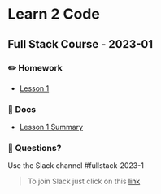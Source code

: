 # Learn 2 Code

## Full Stack Course - 2023-01

### ✏️ Homework

- [Lesson 1](homework/lesson_1.md)

### 📄 Docs

- [Lesson 1 Summary](docs/lesson_1_variables.md)

### 🤔 Questions?

Use the Slack channel #fullstack-2023-1

> To join Slack just click on this [link](https://hamburgcodingschool.slack.com/join/shared_invite/enQtMjczNDI3OTE4NzIwLTE2ZmNkNDk5YTg3MDFlOTY2ZmU2YzU5YTU4MTNhNDg4MTRhNTMwYzFiNTdlOTdhYzllYzg5YmVkYzljNWExY2U#/)
